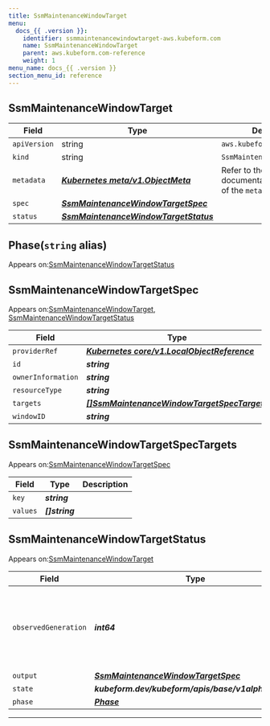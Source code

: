 ```yaml
---
title: SsmMaintenanceWindowTarget
menu:
  docs_{{ .version }}:
    identifier: ssmmaintenancewindowtarget-aws.kubeform.com
    name: SsmMaintenanceWindowTarget
    parent: aws.kubeform.com-reference
    weight: 1
menu_name: docs_{{ .version }}
section_menu_id: reference
---
```


## SsmMaintenanceWindowTarget
| Field | Type | Description |
| ------ | ----- | ----------- |
| `apiVersion` | string | `aws.kubeform.com/v1alpha1` |
|    `kind` | string | `SsmMaintenanceWindowTarget` |
| `metadata` | ***[Kubernetes meta/v1.ObjectMeta](https://kubernetes.io/docs/reference/generated/kubernetes-api/v1.13/#objectmeta-v1-meta)***|Refer to the Kubernetes API documentation for the fields of the `metadata` field.|
| `spec` | ***[SsmMaintenanceWindowTargetSpec](#ssmmaintenancewindowtargetspec)***||
| `status` | ***[SsmMaintenanceWindowTargetStatus](#ssmmaintenancewindowtargetstatus)***||
## Phase(`string` alias)

Appears on:[SsmMaintenanceWindowTargetStatus](#ssmmaintenancewindowtargetstatus)

## SsmMaintenanceWindowTargetSpec

Appears on:[SsmMaintenanceWindowTarget](#ssmmaintenancewindowtarget), [SsmMaintenanceWindowTargetStatus](#ssmmaintenancewindowtargetstatus)

| Field | Type | Description |
| ------ | ----- | ----------- |
| `providerRef` | ***[Kubernetes core/v1.LocalObjectReference](https://kubernetes.io/docs/reference/generated/kubernetes-api/v1.13/#localobjectreference-v1-core)***||
| `id` | ***string***||
| `ownerInformation` | ***string***| ***(Optional)*** |
| `resourceType` | ***string***||
| `targets` | ***[[]SsmMaintenanceWindowTargetSpecTargets](#ssmmaintenancewindowtargetspectargets)***||
| `windowID` | ***string***||
## SsmMaintenanceWindowTargetSpecTargets

Appears on:[SsmMaintenanceWindowTargetSpec](#ssmmaintenancewindowtargetspec)

| Field | Type | Description |
| ------ | ----- | ----------- |
| `key` | ***string***||
| `values` | ***[]string***||
## SsmMaintenanceWindowTargetStatus

Appears on:[SsmMaintenanceWindowTarget](#ssmmaintenancewindowtarget)

| Field | Type | Description |
| ------ | ----- | ----------- |
| `observedGeneration` | ***int64***| ***(Optional)*** Resource generation, which is updated on mutation by the API Server.|
| `output` | ***[SsmMaintenanceWindowTargetSpec](#ssmmaintenancewindowtargetspec)***| ***(Optional)*** |
| `state` | ***kubeform.dev/kubeform/apis/base/v1alpha1.State***| ***(Optional)*** |
| `phase` | ***[Phase](#phase)***| ***(Optional)*** |
---
